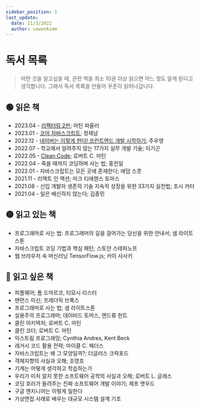```yaml
---
sidebar_position: 1
last_update:
  date: 11/3/2022
  author: sewonkimm
---
```


# 독서 목록

> 어떤 것을 알고싶을 때, 관련 책을 최소 10권 이상 읽으면 어느 정도 알게 된다고 생각합니다. 그래서 독서 목록을 만들어 꾸준히 읽어나갑니다.

## 🟢 읽은 책

- 2023.04 - [리팩터링 2판](./refactoring.md); 마틴 파울러
- 2023.01 - [코어 자바스크립트](./coreJS.md); 정재남
- 2022.12 - [네이버는 이렇게 한다! 프런트엔드 개발 시작하기](./naverFrontend.md); 주우영
- 2022.07 - 학교에서 알려주지 않는 17가지 실무 개발 기술; 이기곤
- 2022.05 - [Clean Code](./cleanCode.md); 로버트 C. 마틴
- 2022.04 - 죽을 때까지 코딩하며 사는 법; 홍전일
- 2022.01 - 자바스크립트는 모든 곳에 존재한다; 애덤 스콧
- 2021.11 - 리액트 인 액션; 마크 티에렌스 토마스
- 2021.08 - 신입 개발자 생존의 기술 지속적 성장을 위한 33가지 실천법; 조시 카터
- 2021.04 - 일은 배신하지 않는다; 김종민
  
## 🟡 읽고 있는 책

- 프로그래머로 사는 법: 프로그래머의 길을 걸어가는 당신을 위한 안내서; 샘 라이트스톤
- 자바스크립트 코딩 기법과 핵심 패턴; 스토얀 스테파노프
- 웹 브라우저 속 머신러닝 TensorFlow.js; 카이 사사키
  
## 🔴 읽고 싶은 책

- 피플웨어; 톰 드마르코, 티모시 리스터
- 맨먼스 미신; 프레더릭 브룩스
- 프로그래머로 사는 법; 샘 라이트스톤
- 실용주의 프로그래머; 데이비드 토머스, 앤드류 헌트
- 클린 아키텍처; 로버트 C. 마틴
- 클린 코더; 로버트 C. 마틴
- 익스트림 프로그래밍; Cynthia Andres, Kent Beck
- 레거시 코드 활용 전략; 마이클 C. 페더스
- 자바스크립트는 왜 그 모양일까?; 더글러스 크락포드
- 객체지향의 사실과 오해; 조영호
- 기계는 어떻게 생각하고 학습하는가
- 우리가 미처 알지 못한 소프트웨어 공학의 사실과 오해; 로버트 L. 글래스
- 코딩 호러가 들려주는 진짜 소프트웨어 개발 이야기; 제프 앳우드
- 구글 엔지니어는 이렇게 일한다
- 가상면접 사례로 배우는 대규모 시스템 설계 기초
